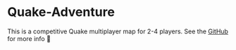 # Quake-Adventure
This is a competitive Quake multiplayer map for 2-4 players.
See the [GitHub](http://github.com) for more info :rocket:
